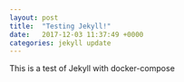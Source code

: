 ```yaml
---
layout: post
title:  "Testing Jekyll!"
date:   2017-12-03 11:37:49 +0000
categories: jekyll update
---
```

This is a test of Jekyll with  docker-compose